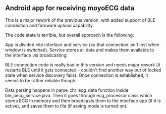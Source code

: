 ## Android app for receiving moyoECG data

This is a major rework of the previous version, with added support of BLE connection and firmware upload capability.

The code state is terrible, but overall approach is the following:

App is divided into interface and service (so that connection isn't lost when window is switched). Service stores all data and makes them available to the interface via broadcasting.

BLE connection code is really bad in this version and needs major rework (it restarts BLE until it gets connected - couldn't find another way out of locked state when service discovery fails). Once connection is established, it seems to be rather reliable though.

Data parsing happens in parse_chr_ecg_data function inside ble_uecg_service.java. Then it goes through ecg_processor class which stores ECG in memory and then broadcasts them to the interface app (if it is active), and saves them to file (if saving mode is turned on).

